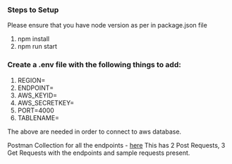 ### Steps to Setup

Please ensure that you have node version as per in package.json file

1. npm install
2. npm run start

### Create a .env file with the following things to add:
  1. REGION=
  2. ENDPOINT=
  3. AWS_KEYID=
  4. AWS_SECRETKEY=
  5. PORT=4000
  6. TABLENAME=

The above are needed in order to connect to aws database.

Postman Collection for all the endpoints - [here](https://drive.google.com/file/d/1gtce--2S5hzER8uJCvXpgDR-Pbu9RZlP/view?usp=drive_link)
This has 2 Post Requests, 3 Get Requests with the endpoints and sample requests present.
 
